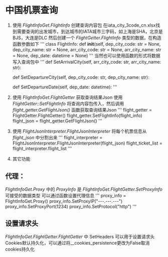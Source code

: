 # 中国机票查询

1. 使用 *FlightInfoGet.FlightInfo* 创建查询内容包
在iata_city_3code_cn.xlsx找到需要查询的出发城市，到达城市的IATA城市三字码，如上海是SHA，北京是BJS，大连是DLC
然后创建一个 *FlightGetter.FlightInfo* 类型的数据，在构造函数参数如下
'''
class FlightInfo:
    def __init__(self, dep_city_code: str = None,
                 dep_city_name: str = None,
                 arr_city_code: str = None,
                 arr_city_name: str = None,
                 dep_date: datetime = None)
'''
当然也可以使用函数的形式将数据写入查询包中
'''
    def SetArrivalCity(self, arr_city_code: str, arr_city_name: str):

    def SetDepartureCity(self, dep_city_code: str, dep_city_name: str):

    def SetDepartureDate(self, dep_date: datetime):
'''


2. 使用 *FlightInfoGet.FlightGetter* 获取查询结果Json
使用 *FlightGetter::SetFlightInfo* 将查询内容包传入，然后调用 *flight_getter.GetFlightJson()* 函数获取查询结果Json
'''
    flight_getter = FlightGetter.FlightGetter()
    flight_getter.SetFlightInfo(flight_info)
    flight_json = flight_getter.GetFlightJson()
'''

3. 使用 *FlightJsonInterpreter.FlightJsonInterpreter* 将每个机票信息从 *flight_json* 中分割出来
'''
flight_interpreter = FlightJsonInterpreter.FlightJsonInterpreter(flight_json)
flight_ticket_list = flight_interpreter.flight_list
'''

4. 其它功能
## 代理：
*FlightInfoGet.Proxy* 中的 *ProxyInfo* 是 *FlightInfoGet.FlightGetter.SetProxyInfo* 可接受的数据类型
可以通过函数设置代理信息
'''
proxy_info = FlightInfoGet.Proxy()
proxy_info.SetProxyIP("---.---.---")
proxy_info.SetProxyPort(1234)
proxy_info.SetProtocol("http")
'''
## 设置请求头
*FlightInfoGet.FlightGetter.FlightGetter* 中 SetHeaders 可以用于设置请求头
Cookies默认持久化，可以通过将__cookies_persistence更改为False取消cookies持久化

